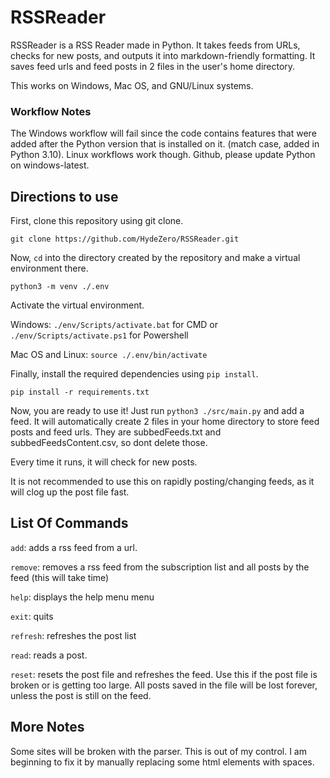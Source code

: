 # RSSReader
RSSReader is a RSS Reader made in Python. It takes feeds from URLs, checks for new posts, and outputs it into markdown-friendly formatting. It saves feed urls and feed posts in 2 files in the user's home directory. 

This works on Windows, Mac OS, and GNU/Linux systems.

### Workflow Notes
The Windows workflow will fail since the code contains features that were added after the Python version that is installed on it. (match case, added in Python 3.10). Linux workflows work though. Github, please update Python on windows-latest.

## Directions to use
First, clone this repository using git clone.

``git clone https://github.com/HydeZero/RSSReader.git``

Now, `cd` into the directory created by the repository and make a virtual environment there.

``python3 -m venv ./.env``

Activate the virtual environment.

Windows: ``./env/Scripts/activate.bat`` for CMD or ``./env/Scripts/activate.ps1`` for Powershell

Mac OS and Linux: ``source ./.env/bin/activate``

Finally, install the required dependencies using `pip install`.

``pip install -r requirements.txt``

Now, you are ready to use it! Just run `python3 ./src/main.py` and add a feed. It will automatically create 2 files in your home directory to store feed posts and feed urls. They are subbedFeeds.txt and subbedFeedsContent.csv, so dont delete those.

Every time it runs, it will check for new posts.

It is not recommended to use this on rapidly posting/changing feeds, as it will clog up the post file fast.

## List Of Commands

`add`: adds a rss feed from a url.

`remove`: removes a rss feed from the subscription list and all posts by the feed (this will take time)

`help`: displays the help menu menu

`exit`: quits

`refresh`: refreshes the post list

`read`: reads a post.

`reset`: resets the post file and refreshes the feed. Use this if the post file is broken or is getting too large. All posts saved in the file will be lost forever, unless the post is still on the feed.

## More Notes
Some sites will be broken with the parser. This is out of my control. I am beginning to fix it by manually replacing some html elements with spaces.

